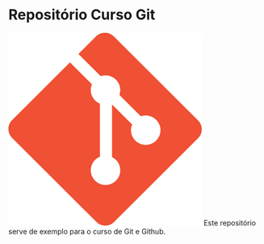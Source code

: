 # Repositório Curso Git

![Git-logo](git.png)
Este repositório serve de exemplo para o curso de Git e Github.